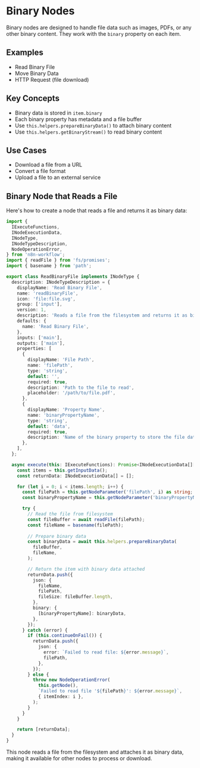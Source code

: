 # Binary Nodes

Binary nodes are designed to handle file data such as images, PDFs, or any other binary content. They work with the `binary` property on each item.

## Examples
- Read Binary File
- Move Binary Data
- HTTP Request (file download)

## Key Concepts
- Binary data is stored in `item.binary`
- Each binary property has metadata and a file buffer
- Use `this.helpers.prepareBinaryData()` to attach binary content
- Use `this.helpers.getBinaryStream()` to read binary content

## Use Cases
- Download a file from a URL
- Convert a file format
- Upload a file to an external service

## Binary Node that Reads a File

Here's how to create a node that reads a file and returns it as binary data:

```ts
import {
  IExecuteFunctions,
  INodeExecutionData,
  INodeType,
  INodeTypeDescription,
  NodeOperationError,
} from 'n8n-workflow';
import { readFile } from 'fs/promises';
import { basename } from 'path';

export class ReadBinaryFile implements INodeType {
  description: INodeTypeDescription = {
    displayName: 'Read Binary File',
    name: 'readBinaryFile',
    icon: 'file:file.svg',
    group: ['input'],
    version: 1,
    description: 'Reads a file from the filesystem and returns it as binary data',
    defaults: {
      name: 'Read Binary File',
    },
    inputs: ['main'],
    outputs: ['main'],
    properties: [
      {
        displayName: 'File Path',
        name: 'filePath',
        type: 'string',
        default: '',
        required: true,
        description: 'Path to the file to read',
        placeholder: '/path/to/file.pdf',
      },
      {
        displayName: 'Property Name',
        name: 'binaryPropertyName',
        type: 'string',
        default: 'data',
        required: true,
        description: 'Name of the binary property to store the file data',
      },
    ],
  };

  async execute(this: IExecuteFunctions): Promise<INodeExecutionData[][]> {
    const items = this.getInputData();
    const returnData: INodeExecutionData[] = [];

    for (let i = 0; i < items.length; i++) {
      const filePath = this.getNodeParameter('filePath', i) as string;
      const binaryPropertyName = this.getNodeParameter('binaryPropertyName', i) as string;

      try {
        // Read the file from filesystem
        const fileBuffer = await readFile(filePath);
        const fileName = basename(filePath);
        
        // Prepare binary data
        const binaryData = await this.helpers.prepareBinaryData(
          fileBuffer,
          fileName,
        );

        // Return the item with binary data attached
        returnData.push({
          json: {
            fileName,
            filePath,
            fileSize: fileBuffer.length,
          },
          binary: {
            [binaryPropertyName]: binaryData,
          },
        });
      } catch (error) {
        if (this.continueOnFail()) {
          returnData.push({
            json: {
              error: `Failed to read file: ${error.message}`,
              filePath,
            },
          });
        } else {
          throw new NodeOperationError(
            this.getNode(),
            `Failed to read file '${filePath}': ${error.message}`,
            { itemIndex: i },
          );
        }
      }
    }

    return [returnData];
  }
}
```

This node reads a file from the filesystem and attaches it as binary data, making it available for other nodes to process or download.
